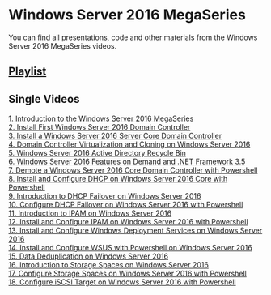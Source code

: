 # Windows Server 2016 MegaSeries
You can find all presentations, code and other materials from the Windows Server 2016 MegaSeries videos.

## [Playlist](https://www.youtube.com/playlist?list=PLBYrLLXZvp0zTrJWlFhrx5D7M1C9e3dOJ)

## Single Videos
[1. Introduction to the Windows Server 2016 MegaSeries](https://youtu.be/M0bzQWtL2PY)</br>
[2. Install First Windows Server 2016 Domain Controller](https://youtu.be/q56uE-Am9b8)</br>
[3. Install a Windows Server 2016 Server Core Domain Controller](https://youtu.be/Ixxw-DTaV_E)</br>
[4. Domain Controller Virtualization and Cloning on Windows Server 2016](https://youtu.be/bPQ8z0TzTCM)</br>
[5. Windows Server 2016 Active Directory Recycle Bin](https://youtu.be/EaOzR51-f_o)</br>
[6. Windows Server 2016 Features on Demand and .NET Framework 3.5](https://youtu.be/prR9mICn3RY)</br>
[7. Demote a Windows Server 2016 Core Domain Controller with Powershell](https://youtu.be/ys2gIaMGpwU)</br>
[8. Install and Configure DHCP on Windows Server 2016 Core with Powershell](https://youtu.be/jQqFxeyquoA)</br>
[9. Introduction to DHCP Failover on Windows Server 2016](https://youtu.be/JcJrEOlFf4g)</br>
[10. Configure DHCP Failover on Windows Server 2016 with Powershell](https://youtu.be/Ru7G7QpwT-E)</br>
[11. Introduction to IPAM on Windows Server 2016](https://youtu.be/uyy73QDDQTA)</br>
[12. Install and Configure IPAM on Windows Server 2016 with Powershell](https://youtu.be/JyzRWOPqjSw)</br>
[13. Install and Configure Windows Deployment Services on Windows Server 2016](https://youtu.be/G5wonFS2ntM)</br>
[14. Install and Configure WSUS with Powershell on Windows Server 2016](https://youtu.be/d3NfLVwrLoo)</br>
[15. Data Deduplication on Windows Server 2016](https://youtu.be/0mDvcKspdS8)</br>
[16. Introduction to Storage Spaces on Windows Server 2016](https://youtu.be/7uVgZ2_CgXA)</br>
[17. Configure Storage Spaces on Windows Server 2016 with Powershell](https://youtu.be/KH8RXBSh8gc)</br>
[18. Configure iSCSI Target on Windows Server 2016 with Powershell](https://youtu.be/LUXStbAmDQU)